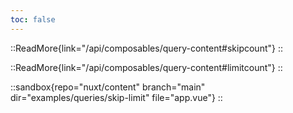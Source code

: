 ```yaml
---
toc: false
---
```


::ReadMore{link="/api/composables/query-content#skipcount"}
::

::ReadMore{link="/api/composables/query-content#limitcount"}
::

::sandbox{repo="nuxt/content" branch="main" dir="examples/queries/skip-limit" file="app.vue"}
::
